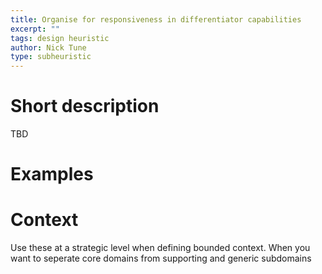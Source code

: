 ```yaml
---
title: Organise for responsiveness in differentiator capabilities
excerpt: ""
tags: design heuristic
author: Nick Tune
type: subheuristic
---
```


# Short description

TBD

# Examples

# Context

Use these at a strategic level when defining bounded context. When you want to seperate core domains from supporting and generic subdomains
